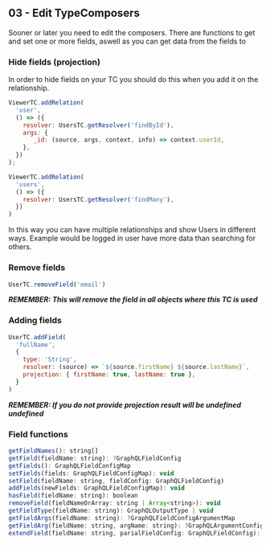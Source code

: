 
## 03 - Edit TypeComposers
Sooner or later you need to edit the composers. There are functions to get and set one or more fields, aswell as you can get data from the fields to

### Hide fields (projection)
In order to hide fields on your TC you should do this when you add it on the relationship.
```js
ViewerTC.addRelation(
  'user',
  () => ({
    resolver: UsersTC.getResolver('findById'),
    args: {
       _id: (source, args, context, info) => context.userId,
    },
  })
);

ViewerTC.addRelation(
  'users',
  () => ({
    resolver: UsersTC.getResolver('findMany'),
  })
)
```
In this way you can have multiple relationships and show Users in different ways. Example would be logged in user have more data than searching for others.


### Remove fields
```js
UserTC.removeField('email')
```
___REMEMBER: This will remove the field in all objects where this TC is used___

### Adding fields
```js
UserTC.addField(
  'fullName',
  {
    type: 'String',
    resolver: (source) => `${source.firstName} ${source.lastName}`,
    projection: { firstName: true, lastName: true },
  }
)
```
___REMEMBER: If you do not provide projection result will be undefined undefined___


### Field functions
```js
getFieldNames(): string[]
getField(fieldName: string): ?GraphQLFieldConfig
getFields(): GraphQLFieldConfigMap
setFields(fields: GraphQLFieldConfigMap): void
setField(fieldName: string, fieldConfig: GraphQLFieldConfig)
addFields(newFields: GraphQLFieldConfigMap): void
hasField(fieldName: string): boolean
removeField(fieldNameOrArray: string | Array<string>): void
getFieldType(fieldName: string): GraphQLOutputType | void
getFieldArgs(fieldName: string): ?GraphQLFieldConfigArgumentMap
getFieldArg(fieldName: string, argName: string): ?GraphQLArgumentConfig
extendField(fieldName: string, parialFieldConfig: GraphQLFieldConfig): GraphQLFieldConfig)
```
